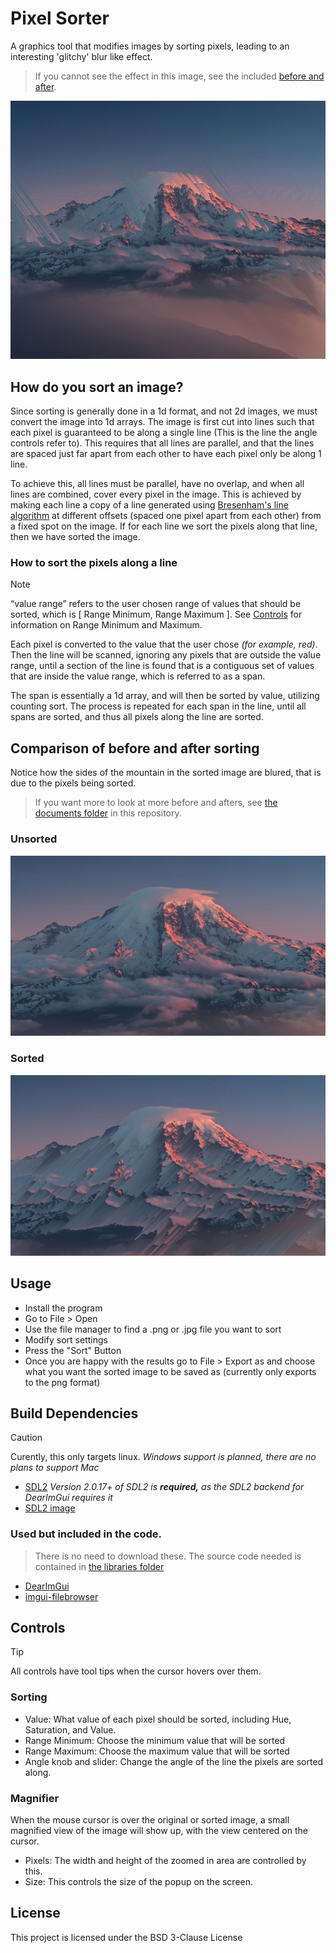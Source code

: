 # Pixel Sorter
A graphics tool that modifies images by sorting pixels, leading to an interesting 'glitchy' blur like effect.
> If you cannot see the effect in this image, see the included [before and after](#comparison-of-before-and-after-sorting).

![An example image, a mountain lit by a sunrise or sunset, having been sorted by the pixel sorter](docs/mountain_sorted.png)


## How do you sort an image?
Since sorting is generally done in a 1d format, and not 2d images, we must convert the image into 1d arrays.
The image is first cut into lines such that each pixel is guaranteed to be along a single line (This is the line the angle controls refer to).
This requires that all lines are parallel, and that the lines are spaced just far apart from each other to have each pixel only be along 1 line.

To achieve this, all lines must be parallel, have no overlap, and when all lines are combined, cover every pixel in the image.
This is achieved by making each line a copy of a line generated using [Bresenham's line algorithm](https://en.wikipedia.org/wiki/Bresenham%27s_line_algorithm) at different offsets (spaced one pixel apart from each other) from a fixed spot on the image.
If for each line we sort the pixels along that line, then we have sorted the image.

### How to sort the pixels along a line
> [!NOTE]
> “value range” refers to the user chosen range of values that should be sorted, which is [ Range Minimum, Range Maximum ]. See [Controls](#controls) for information on Range Minimum and Maximum. 

Each pixel is converted to the value that the user chose *(for example, red)*. 
Then the line will be scanned, ignoring any pixels that are outside the value range, until a section of the line is found that is a contiguous set of values that are inside the value range, which is referred to as a span.

The span is essentially a 1d array, and will then be sorted by value, utilizing counting sort.
The process is repeated for each span in the line, until all spans are sorted, and thus all pixels along the line are sorted.


<!-- The effect is not always immediatly visible, so having a comparison like this is very helpful -->
## Comparison of before and after sorting
Notice how the sides of the mountain in the sorted image are blured, that is due to the pixels being sorted. 
> If you want more to look at more before and afters, see [the documents folder](docs) in this repository.
### Unsorted
![View of mountain, unsorted](docs/mountain_small_unsorted.png)
### Sorted
![View of mountain, sorted](docs/mountain_small_sorted.png)


## Usage
- Install the program
- Go to File > Open
- Use the file manager to find a .png or .jpg file you want to sort
- Modify sort settings
- Press the "Sort" Button
- Once you are happy with the results go to File > Export as and choose what you want the sorted image to be saved as (currently only exports to the png format)


## Build Dependencies
> [!Caution]
> Curently, this only targets linux. *Windows support is planned, there are no plans to support Mac*

- [SDL2](https://wiki.libsdl.org/SDL2/FrontPage) *Version 2.0.17+ of SDL2 is* ***required,*** *as the SDL2 backend for DearImGui requires it*
- [SDL2 image](https://wiki.libsdl.org/SDL2_image/FrontPage)

### Used but included in the code.
> There is no need to download these. The source code needed is contained in [the libraries folder](libs)
- [DearImGui](https://github.com/ocornut/imgui)
- [imgui-filebrowser](https://github.com/AirGuanZ/imgui-filebrowser)


## Controls
> [!TIP]
> All controls have tool tips when the cursor hovers over them.
### Sorting
- Value: What value of each pixel should be sorted, including Hue, Saturation, and Value.
- Range Minimum: Choose the minimum value that will be sorted
- Range Maximum: Choose the maximum value that will be sorted
- Angle knob and slider: Change the angle of the line the pixels are sorted along.

### Magnifier
When the mouse cursor is over the original or sorted image, a small magnified view of the image will show up, with the view centered on the cursor.
- Pixels: The width and height of the zoomed in area are controlled by this.
- Size: This controls the size of the popup on the screen.


## License
This project is licensed under the BSD 3-Clause License

